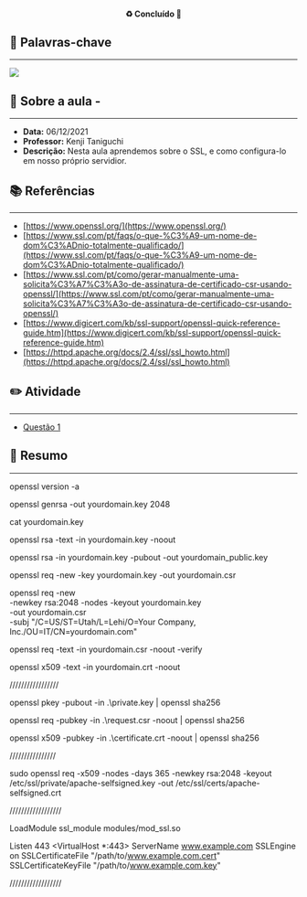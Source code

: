 <h4 align="center"> 
♻️ Concluído 🚀
</h4>

## 🔑 Palavras-chave
---

![](https://img.shields.io/static/v1?label&message=lalala&color=red)

## 📖 Sobre a aula - 
---

-  **Data:** 06/12/2021
-  **Professor:** Kenji Taniguchi
-  **Descrição:** Nesta aula aprendemos sobre o SSL, e como configura-lo em nosso próprio servidior.

## 📚 Referências
---

- [https://www.openssl.org/](https://www.openssl.org/)
- [https://www.ssl.com/pt/faqs/o-que-%C3%A9-um-nome-de-dom%C3%ADnio-totalmente-qualificado/](https://www.ssl.com/pt/faqs/o-que-%C3%A9-um-nome-de-dom%C3%ADnio-totalmente-qualificado/)
- [https://www.ssl.com/pt/como/gerar-manualmente-uma-solicita%C3%A7%C3%A3o-de-assinatura-de-certificado-csr-usando-openssl/](https://www.ssl.com/pt/como/gerar-manualmente-uma-solicita%C3%A7%C3%A3o-de-assinatura-de-certificado-csr-usando-openssl/)
- [https://www.digicert.com/kb/ssl-support/openssl-quick-reference-guide.htm](https://www.digicert.com/kb/ssl-support/openssl-quick-reference-guide.htm)
- [https://httpd.apache.org/docs/2.4/ssl/ssl_howto.html](https://httpd.apache.org/docs/2.4/ssl/ssl_howto.html)

## ✏️ Atividade
---

- [Questão 1](questoes/)

## 📒 Resumo
---

openssl version -a

openssl genrsa -out yourdomain.key 2048

cat yourdomain.key

openssl rsa -text -in yourdomain.key -noout

openssl rsa -in yourdomain.key -pubout -out yourdomain_public.key

openssl req -new -key yourdomain.key -out yourdomain.csr

openssl req -new \
-newkey rsa:2048 -nodes -keyout yourdomain.key \
-out yourdomain.csr \
-subj "/C=US/ST=Utah/L=Lehi/O=Your Company, Inc./OU=IT/CN=yourdomain.com"

openssl req -text -in yourdomain.csr -noout -verify

openssl x509 -text -in yourdomain.crt -noout

/////////////////

openssl pkey -pubout -in .\private.key | openssl sha256

openssl req -pubkey -in .\request.csr -noout | openssl sha256

openssl x509 -pubkey -in .\certificate.crt -noout | openssl sha256

////////////////

sudo openssl req -x509 -nodes -days 365 -newkey rsa:2048 -keyout /etc/ssl/private/apache-selfsigned.key -out /etc/ssl/certs/apache-selfsigned.crt

//////////////////

LoadModule ssl_module modules/mod_ssl.so

Listen 443
<VirtualHost *:443>
    ServerName www.example.com
    SSLEngine on
    SSLCertificateFile "/path/to/www.example.com.cert"
    SSLCertificateKeyFile "/path/to/www.example.com.key"
</VirtualHost>

//////////////////

